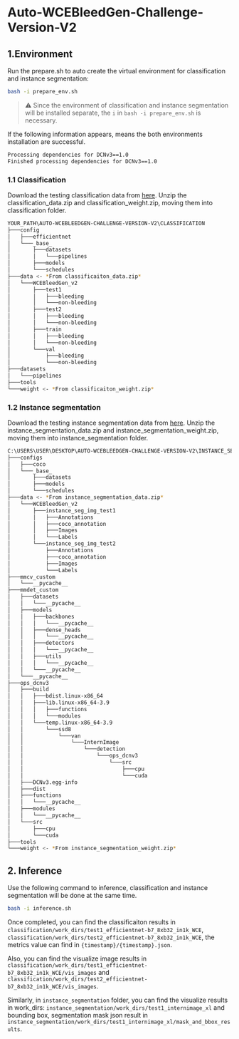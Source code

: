 # Auto-WCEBleedGen-Challenge-Version-V2

## 1.Environment

Run the prepare.sh to auto create the virtual environment for classification and instance segmentation:

```bash
bash -i prepare_env.sh
```
>⚠️ Since the environment of classification and instance segmentation will be installed separate, the `i` in ```bash -i prepare_env.sh``` is necessary.

If the following information appears, means the both environments installation are successful.
```bash
Processing dependencies for DCNv3==1.0
Finished processing dependencies for DCNv3==1.0
```

### 1.1 Classification

Download the testing classification data from [here](https://drive.google.com/drive/folders/1MBT-x7fFPIWLCLSX0INQAqOtNL8J2CAa?usp=sharing).
Unzip the classification_data.zip and classification_weight.zip, moving them into classification folder.

```bash
YOUR_PATH\AUTO-WCEBLEEDGEN-CHALLENGE-VERSION-V2\CLASSIFICATION
├───config
│   ├───efficientnet
│   └───_base_
│       ├───datasets
│       │   └───pipelines
│       ├───models
│       └───schedules
├───data <- *From classificaiton_data.zip*
│   └───WCEBleedGen_v2
│       ├───test1
│       │   ├───bleeding
│       │   └───non-bleeding
│       ├───test2
│       │   ├───bleeding
│       │   └───non-bleeding
│       ├───train
│       │   ├───bleeding
│       │   └───non-bleeding
│       └───val
│           ├───bleeding
│           └───non-bleeding
├───datasets
│   └───pipelines
├───tools
└───weight <- *From classificaiton_weight.zip*
```

### 1.2 Instance segmentation
Download the testing instance segmentation data from [here](https://drive.google.com/drive/folders/1CYz6MMGqIOIKq9rU6c-PO_Fe3onjdCgB?usp=sharing).
Unzip the instance_segmentation_data.zip and instance_segmentation_weight.zip, moving them into instance_segmentation folder.
```bash
C:\USERS\USER\DESKTOP\AUTO-WCEBLEEDGEN-CHALLENGE-VERSION-V2\INSTANCE_SEGMENTATION
├───configs
│   ├───coco
│   └───_base_
│       ├───datasets
│       ├───models
│       └───schedules
├───data <- *From instance_segmentation_data.zip*
│   └───WCEBleedGen_v2
│       ├───instance_seg_img_test1
│       │   ├───Annotations
│       │   ├───coco_annotation
│       │   ├───Images
│       │   └───Labels
│       └───instance_seg_img_test2
│           ├───Annotations
│           ├───coco_annotation
│           ├───Images
│           └───Labels
├───mmcv_custom
│   └───__pycache__
├───mmdet_custom
│   ├───datasets
│   │   └───__pycache__
│   ├───models
│   │   ├───backbones
│   │   │   └───__pycache__
│   │   ├───dense_heads
│   │   │   └───__pycache__
│   │   ├───detectors
│   │   │   └───__pycache__
│   │   ├───utils
│   │   │   └───__pycache__
│   │   └───__pycache__
│   └───__pycache__
├───ops_dcnv3
│   ├───build
│   │   ├───bdist.linux-x86_64
│   │   ├───lib.linux-x86_64-3.9
│   │   │   ├───functions
│   │   │   └───modules
│   │   └───temp.linux-x86_64-3.9
│   │       └───ssd8
│   │           └───van
│   │               └───InternImage
│   │                   └───detection
│   │                       └───ops_dcnv3
│   │                           └───src
│   │                               ├───cpu
│   │                               └───cuda
│   ├───DCNv3.egg-info
│   ├───dist
│   ├───functions
│   │   └───__pycache__
│   ├───modules
│   │   └───__pycache__
│   └───src
│       ├───cpu
│       └───cuda
├───tools
└───weight <- *From instance_segmentation_weight.zip*
```

## 2. Inference
Use the following command to inference, classification and instance segmentation will be done at the same time.
```bash
bash -i inference.sh
```
Once completed, you can find the classificaiton results in `classification/work_dirs/test1_efficientnet-b7_8xb32_in1k_WCE`, `classification/work_dirs/test2_efficientnet-b7_8xb32_in1k_WCE`, the metrics value can find in `{timestamp}/{timestamp}.json`.

Also, you can find the visualize image results in `classification/work_dirs/test1_efficientnet-b7_8xb32_in1k_WCE/vis_images` and `classification/work_dirs/test2_efficientnet-b7_8xb32_in1k_WCE/vis_images`.

Similarly, in `instance_segmentation` folder, you can find the visualize results in work_dirs: `instance_segmentation/work_dirs/test1_internimage_xl` and bounding box, segmentation mask json result in `instance_segmentation/work_dirs/test1_internimage_xl/mask_and_bbox_results`.